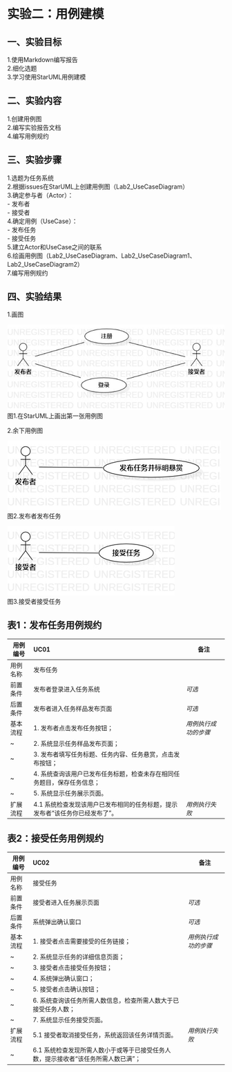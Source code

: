 # 实验二：用例建模

## 一、实验目标

1.使用Markdown编写报告  
2.细化选题  
3.学习使用StarUML用例建模

## 二、实验内容

1.创建用例图  
2.编写实验报告文档  
4.编写用例规约

## 三、实验步骤

1.选题为任务系统  
2.根据issues在StarUML上创建用例图（Lab2_UseCaseDiagram）  
3.确定参与者（Actor）：  
    - 发布者  
    - 接受者  
4.确定用例（UseCase）：  
    - 发布任务  
    - 接受任务  
5.建立Actor和UseCase之间的联系  
6.绘画用例图（Lab2_UseCaseDiagram、Lab2_UseCaseDiagram1、Lab2_UseCaseDiagram2）  
7.编写用例规约

## 四、实验结果

1.画图

![第一张用例图图](./Lab2_UseCaseDiagram.jpg)  
图1.在StarUML上画出第一张用例图

2.余下用例图

![第二张用例图图](./Lab2_UseCaseDiagram1.jpg)  
图2.发布者发布任务

![第三张用例图图](./Lab2_UseCaseDiagram2.jpg)  
图3.接受者接受任务

## 表1：发布任务用例规约  

用例编号  | UC01 | 备注  
-|:-|-  
用例名称  | 发布任务  |   
前置条件  | 发布者登录进入任务系统   | *可选*   
后置条件  | 发布者进入任务样品发布页面     | *可选*   
基本流程  | 1. 发布者点击发布任务按钮；  |*用例执行成功的步骤*    
~| 2. 系统显示任务样品发布页面；  |   
~| 3. 发布者填写任务标题、任务内容、任务悬赏，点击发布按钮；  |   
~| 4. 系统查询该用户已发布任务标题，检查未存在相同任务题目，保存任务信息；  |   
~| 5. 系统显示任务展示页面。  |  
扩展流程  | 4.1 系统检查发现该用户已发布相同的任务标题，提示发布者“该任务你已经发布了”。 |*用例执行失败*   

## 表2：接受任务用例规约  

用例编号  | UC02 | 备注  
-|:-|-  
用例名称  | 接受任务  |   
前置条件  | 接受者进入任务展示页面   | *可选*   
后置条件  | 系统弹出确认窗口   | *可选*   
基本流程  | 1. 接受者点击需要接受的任务链接；  |*用例执行成功的步骤*    
~| 2. 系统显示任务的详细信息页面；  |   
~| 3. 接受者点击接受任务按钮；  |   
~| 4. 系统弹出确认窗口；  |   
~| 5. 接受者点击确认按钮；  |   
~| 6. 系统查询该任务所需人数信息，检查所需人数大于已接受任务人数； |   
~| 7. 系统显示任务接受页面。  |  
扩展流程  | 5.1 接受者取消接受任务，系统返回该任务详情页面。  |*用例执行失败*  
~| 6.1 系统检查发现所需人数小于或等于已接受任务人数，提示接收者“该任务所需人数已满”；  |   
